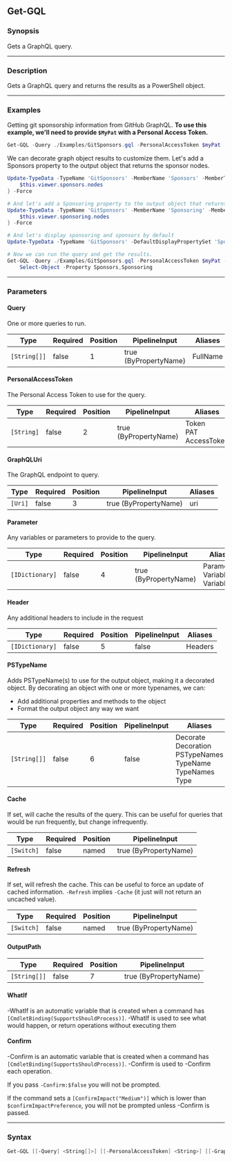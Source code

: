 Get-GQL
-------

### Synopsis
Gets a GraphQL query.

---

### Description

Gets a GraphQL query and returns the results as a PowerShell object.

---

### Examples
Getting git sponsorship information from GitHub GraphQL.
**To use this example, we'll need to provide `$MyPat` with a Personal Access Token.**        

```PowerShell
Get-GQL -Query ./Examples/GitSponsors.gql -PersonalAccessToken $myPat
```
We can decorate graph object results to customize them.
Let's add a Sponsors property to the output object that returns the sponsor nodes.

```PowerShell
Update-TypeData -TypeName 'GitSponsors' -MemberName 'Sponsors' -MemberType ScriptProperty -Value {
    $this.viewer.sponsors.nodes
} -Force

# And let's add a Sponsoring property to the output object that returns the sponsoring nodes.
Update-TypeData -TypeName 'GitSponsors' -MemberName 'Sponsoring' -MemberType ScriptProperty -Value {
    $this.viewer.sponsoring.nodes
} -Force

# And let's display sponsoring and sponsors by default
Update-TypeData -TypeName 'GitSponsors' -DefaultDisplayPropertySet 'Sponsors','Sponsoring' -Force

# Now we can run the query and get the results.
Get-GQL -Query ./Examples/GitSponsors.gql -PersonalAccessToken $myPat -PSTypeName 'GitSponsors' | 
    Select-Object -Property Sponsors,Sponsoring
```

---

### Parameters
#### **Query**
One or more queries to run.

|Type        |Required|Position|PipelineInput        |Aliases |
|------------|--------|--------|---------------------|--------|
|`[String[]]`|false   |1       |true (ByPropertyName)|FullName|

#### **PersonalAccessToken**
The Personal Access Token to use for the query.

|Type      |Required|Position|PipelineInput        |Aliases                      |
|----------|--------|--------|---------------------|-----------------------------|
|`[String]`|false   |2       |true (ByPropertyName)|Token<br/>PAT<br/>AccessToken|

#### **GraphQLUri**
The GraphQL endpoint to query.

|Type   |Required|Position|PipelineInput        |Aliases|
|-------|--------|--------|---------------------|-------|
|`[Uri]`|false   |3       |true (ByPropertyName)|uri    |

#### **Parameter**
Any variables or parameters to provide to the query.

|Type           |Required|Position|PipelineInput        |Aliases                              |
|---------------|--------|--------|---------------------|-------------------------------------|
|`[IDictionary]`|false   |4       |true (ByPropertyName)|Parameters<br/>Variable<br/>Variables|

#### **Header**
Any additional headers to include in the request

|Type           |Required|Position|PipelineInput|Aliases|
|---------------|--------|--------|-------------|-------|
|`[IDictionary]`|false   |5       |false        |Headers|

#### **PSTypeName**
Adds PSTypeName(s) to use for the output object, making it a decorated object.
By decorating an object with one or more typenames, we can:
* Add additional properties and methods to the object
* Format the output object any way we want

|Type        |Required|Position|PipelineInput|Aliases                                                                    |
|------------|--------|--------|-------------|---------------------------------------------------------------------------|
|`[String[]]`|false   |6       |false        |Decorate<br/>Decoration<br/>PSTypeNames<br/>TypeName<br/>TypeNames<br/>Type|

#### **Cache**
If set, will cache the results of the query.
This can be useful for queries that would be run frequently, but change infrequently.

|Type      |Required|Position|PipelineInput        |
|----------|--------|--------|---------------------|
|`[Switch]`|false   |named   |true (ByPropertyName)|

#### **Refresh**
If set, will refresh the cache.
This can be useful to force an update of cached information.
`-Refresh` implies `-Cache` (it just will not return an uncached value).

|Type      |Required|Position|PipelineInput        |
|----------|--------|--------|---------------------|
|`[Switch]`|false   |named   |true (ByPropertyName)|

#### **OutputPath**

|Type        |Required|Position|PipelineInput        |
|------------|--------|--------|---------------------|
|`[String[]]`|false   |7       |true (ByPropertyName)|

#### **WhatIf**
-WhatIf is an automatic variable that is created when a command has ```[CmdletBinding(SupportsShouldProcess)]```.
-WhatIf is used to see what would happen, or return operations without executing them
#### **Confirm**
-Confirm is an automatic variable that is created when a command has ```[CmdletBinding(SupportsShouldProcess)]```.
-Confirm is used to -Confirm each operation.

If you pass ```-Confirm:$false``` you will not be prompted.

If the command sets a ```[ConfirmImpact("Medium")]``` which is lower than ```$confirmImpactPreference```, you will not be prompted unless -Confirm is passed.

---

### Syntax
```PowerShell
Get-GQL [[-Query] <String[]>] [[-PersonalAccessToken] <String>] [[-GraphQLUri] <Uri>] [[-Parameter] <IDictionary>] [[-Header] <IDictionary>] [[-PSTypeName] <String[]>] [-Cache] [-Refresh] [[-OutputPath] <String[]>] [-WhatIf] [-Confirm] [<CommonParameters>]
```
